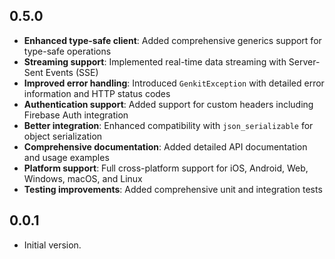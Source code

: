## 0.5.0

- **Enhanced type-safe client**: Added comprehensive generics support for type-safe operations
- **Streaming support**: Implemented real-time data streaming with Server-Sent Events (SSE)
- **Improved error handling**: Introduced `GenkitException` with detailed error information and HTTP status codes
- **Authentication support**: Added support for custom headers including Firebase Auth integration
- **Better integration**: Enhanced compatibility with `json_serializable` for object serialization
- **Comprehensive documentation**: Added detailed API documentation and usage examples
- **Platform support**: Full cross-platform support for iOS, Android, Web, Windows, macOS, and Linux
- **Testing improvements**: Added comprehensive unit and integration tests

## 0.0.1

- Initial version.
